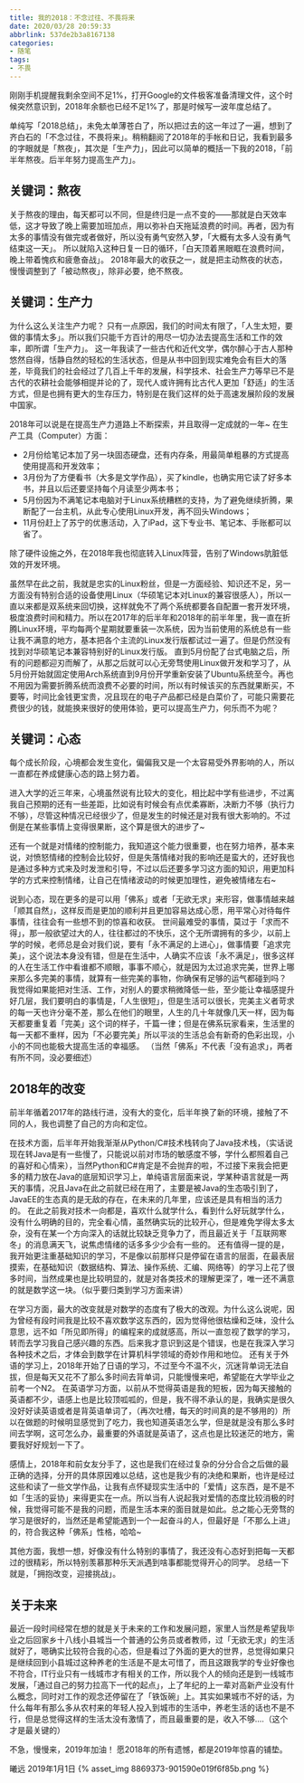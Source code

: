```yaml
---
title: 我的2018：不念过往、不畏将来
date: 2020/03/28 20:59:33
abbrlink: 537de2b3a8167138
categories:
- 随笔
tags:
- 不畏
---
```

刚刚手机提醒我剩余空间不足1%，打开Google的文件极客准备清理文件，这个时候突然意识到，2018年余额也已经不足1%了，那是时候写一波年度总结了。

单纯写「2018总结」，未免太单薄苍白了，所以把过去的这一年过了一遍，想到了齐白石的「不念过往，不畏将来」。稍稍翻阅了2018年的手帐和日记，我看到最多的字眼就是「熬夜」，其次是「生产力」，因此可以简单的概括一下我的2018，「前半年熬夜。后半年努力提高生产力」。

## 关键词：熬夜
关于熬夜的理由，每天都可以不同，但是终归是一点不变的——那就是白天效率低，这才导致了晚上需要加班加点，用以弥补白天拖延浪费的时间。再者，因为有太多的事情没有做完或者做好，所以没有勇气安然入梦，「大概有太多人没有勇气结束这一天」。
所以就陷入这种日复一日的循环，「白天顶着黑眼眶在浪费时间，晚上带着愧疚和疲惫奋战」。
2018年最大的收获之一，就是把主动熬夜的状态，慢慢调整到了「被动熬夜」，除非必要，绝不熬夜。


## 关键词：生产力
为什么这么关注生产力呢？
只有一点原因，我们的时间太有限了，「人生太短，要做的事情太多」。所以我们只能千方百计的用尽一切办法去提高生活和工作的效率，即所谓「生产力」。
这一年我读了一些古代和近代文学，偶尔醉心于古人那种悠然自得，恬静自然的轻松的生活状态，但是从书中回到现实难免会有巨大的落差，毕竟我们的社会经过了几百上千年的发展，科学技术、社会生产力等早已不是古代的农耕社会能够相提并论的了，现代人或许拥有比古代人更加「舒适」的生活方式，但是也拥有更大的生存压力，特别是在我们这样的处于高速发展阶段的发展中国家。

2018年可以说是在提高生产力道路上不断探索，并且取得一定成就的一年~
在生产工具（Computer）方面：

- 2月份给笔记本加了另一块固态硬盘，还有内存条，用最简单粗暴的方式提高使用提高和开发效率；
- 3月份为了方便看书（大多是文学作品），买了kindle，也确实用它读了好多本书，并且以后还要坚持每个月读至少两本书；
- 5月份因为不满笔记本电脑对于Linux系统糟糕的支持，为了避免继续折腾，果断配了一台主机，从此专心使用Linux开发，再不回头Windows；
- 11月份赶上了苏宁的优惠活动，入了iPad，这下专业书、笔记本、手账都可以省了。

除了硬件设施之外，在2018年我也彻底转入Linux阵营，告别了Windows肮脏低效的开发环境。

虽然早在此之前，我就是忠实的Linux粉丝，但是一方面经验、知识还不足，另一方面没有特别合适的设备使用Linux（华硕笔记本对Linux的兼容很感人），所以一直以来都是双系统来回切换，这样就免不了两个系统都要各自配置一套开发环境，极度浪费时间和精力。所以在2017年的后半年和2018年的前半年里，我一直在折腾Linux环境，平均每两个星期就要重装一次系统，因为当前使用的系统总有一些让我不满意的地方，基本把各个主流的Linux发行版都试过一遍了。但是仍然没有找到对华硕笔记本兼容特别好的Linux发行版。
直到5月份配了台式电脑之后，所有的问题都迎刃而解了，从那之后就可以心无旁骛使用Linux做开发和学习了，从5月份开始就固定使用Arch系统直到9月份开学重新安装了Ubuntu系统至今。再也不用因为需要折腾系统而浪费不必要的时间，所以有时候该买的东西就果断买，不要等，时间比金钱更宝贵，况且现在的电子产品都已经是白菜价了，可能只需要花费很少的钱，就能换来很好的使用体验，更可以提高生产力，何乐而不为呢？

## 关键词：心态
每个成长阶段，心境都会发生变化，偏偏我又是一个太容易受外界影响的人，所以一直都在养成健康心态的路上努力着。

进入大学的近三年来，心境虽然说有比较大的变化，相比起中学有些进步，不过离我自己预期的还有一些差距，比如说有时候会有点优柔寡断，决断力不够（执行力不够），尽管这种情况已经很少了，但是发生的时候还是对我有很大影响的。不过倒是在某些事情上变得很果断，这个算是很大的进步了~

还有一个就是对情绪的控制能力，我知道这个能力很重要，也在努力培养，基本来说，对愤怒情绪的控制会比较好，但是失落情绪对我的影响还是蛮大的，还好我也是通过多种方式来及时发泄和引导，不过以后还要多学习这方面的知识，用更加科学的方式来控制情绪，让自己在情绪波动的时候更加理性，避免被情绪左右~

说到心态，现在更多的是可以用「佛系」或者「无欲无求」来形容，做事情越来越「顺其自然」，这样反而是更加的顺利并且更加容易达成心愿，用平常心对待每件事情，往往会有一些想不到的惊喜和收获。
世间最难受的事情，莫过于「求而不得」，那一般欲望过大的人，往往都过的不快乐，这个无所谓拥有的多少，以前上学的时候，老师总是会对我们说，要有「永不满足的上进心」，做事情要「追求完美」，这个说法本身没有错，但是在生活中，人确实不应该「永不满足」，很多这样的人在生活工作中看谁都不顺眼，事事不顺心，就是因为太过追求完美，世界上哪来那么多完美的事情，就算有一些完美的事物，你确保有足够的运气都碰到吗？
我觉得如果能把对生活、工作，对别人的要求稍微降低一些，至少能让幸福感提升好几层，我们要明白的事情是，「人生很短」，但是生活可以很长，完美主义者苛求的每一天也许分毫不差，那么在他们的眼里，人生的几十年就像几天一样，因为每天都要重复着「完美」这个词的样子，千篇一律；但是在佛系玩家看来，生活里的每一天都不重样，因为「不必要完美」所以平淡的生活总会有新奇的色彩出现，小小的不同也能极大提高生活的幸福感。
（当然「佛系」不代表「没有追求」，两者有所不同，没必要细述）


## 2018年的改变
前半年循着2017年的路线行进，没有大的变化，后半年换了新的环境，接触了不同的人，我也调整了自己的方向和定位。

在技术方面，后半年开始我渐渐从Python/C#技术栈转向了Java技术栈，（实话说现在转Java是有一些慢了，只能说以前对市场的敏感度不够，学什么都照着自己的喜好和心情来），当然Python和C#肯定是不会抛弃的啦，不过接下来我会把更多的精力放在Java的底层知识学习上，单纯语言层面来说，学某种语言就是一两天的事情，况且Java在此之前就已经在用了，主要是被Java的生态吸引到了，JavaEE的生态真的是无敌的存在，在未来的几年里，应该还是具有相当的活力的。
在此之前我对技术一向都是，喜欢什么就学什么，看到什么好玩就学什么，没有什么明确的目的，完全看心情，虽然确实玩的比较开心，但是难免学得太多太杂，没有在某一个方向深入的话就比较缺乏竞争力了，而且最近关于「互联网寒冬」的消息满天飞，说焦虑情绪的话多多少少会有一些的。
还有值得一提的是，我开始更注重基础知识的学习，不是像以前那样只是停留在语言的层面，在最表层摸索，在基础知识（数据结构、算法、操作系统、汇编、网络等）的学习上花了很多时间，当然成果也是比较明显的，就是对各类技术的理解更深了，唯一还不满意的就是数学这一块。（似乎要归类到学习方面来讲）

在学习方面，最大的改变就是对数学的态度有了极大的改观。为什么这么说呢，因为曾经有段时间我是比较不喜欢数学这东西的，因为觉得他很枯燥和乏味，没什么意思，远不如「所见即所得」的编程来的成就感高，所以一直忽视了数学的学习，转而去学习我自己感兴趣的东西。后来我才意识到这是个错误，也是在我深入学习各种技术之后，才体会到数学在计算机科学领域的奇妙作用和地位。
还有关于外语的学习上，2018年开始了日语的学习，不过至今不温不火，沉迷背单词无法自拔，但是每天又花不了那么多时间去背单词，只能慢慢来吧，希望能在大学毕业之前考一个N2。
在英语学习方面，以前从不觉得英语是我的短板，因为每天接触的英语都不少，语感上也是比较顶呱呱的，但是，我不得不承认的是，我确实是很久没好好读英语或者是背英语单词了，（再次吐槽，每天的时间真的是不够用的）所以在做题的时候明显感觉到了吃力，我也知道英语怎么学，但是就是没有那么多时间去学啊，这可怎么办，最重要的外语就是英语了，这点也是比较迷茫的地方，需要我好好规划一下了。

感情上，2018年和前女友分手了，这也是我们在经过复杂的分分合合之后做的最正确的选择，分开的具体原因难以总结，这也是我少有的决绝和果断，也许是经过这些和读了一些文学作品，让我有点怀疑现实生活中的「爱情」这东西，是不是不如「生活的妥协」来得更实在一点。所以当有人说起我对爱情的态度比较消极的时候，我觉得可能不是我的问题，而是生活本来的面目就是如此。总之能心无旁骛的学习是很好的，当然还是希望能遇到一个一起奋斗的人，但最好是「不那么上进」的，符合我这种「佛系」性格，哈哈~

其他方面，我想一想，好像没有什么特别的事情了，我还没有心态好到把每一天都过的很精彩，所以特别羡慕那种乐天派遇到啥事都能觉得开心的同学。
总结一下就是，「拥抱改变，迎接挑战」。

## 关于未来
最近一段时间经常在想的就是关于未来的工作和发展问题，家里人当然是希望我毕业之后回家乡十八线小县城当一个普通的公务员或者教师，过「无欲无求」的生活就好了，嗯确实比较符合我的心态，但是看过了外面的更大的世界，总觉得如果只是继续回到小县城过这种养老的生活是不是太可惜了，而且这跟我学的专业好像也不符合，IT行业只有一线城市才有相关的工作，所以我个人的倾向还是到一线城市发展，「通过自己的努力拉高下一代的起点」，上了年纪的上一辈对高新产业没有什么概念，同时对工作的观念还停留在了「铁饭碗」上。其实如果城市不好的话，为什么每年有那么多从农村来的年轻人投入到城市的生活中，养老生活的话也不是不行，但是总觉得这样的生活太没有激情了，而且最重要的是，收入不够....（这个才是最关键的）

不急，慢慢来，2019年加油！
愿2018年的所有遗憾，都是2019年惊喜的铺垫。

曦远
2019年1月1日
{% asset_img 8869373-901590e019f6f85b.png %}
